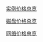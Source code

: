 [实例价格总览](http://www.qcloud.com/doc/product/213/CVM%E5%AE%9E%E4%BE%8B%E4%BB%B7%E6%A0%BC)

[磁盘价格总览](http://www.qcloud.com/doc/product/213/%E7%A1%AC%E7%9B%98%E4%BB%B7%E6%A0%BC)

[网络价格总览](http://www.qcloud.com/doc/product/213/%E8%B4%AD%E4%B9%B0%E7%BD%91%E7%BB%9C%E5%B8%A6%E5%AE%BD)